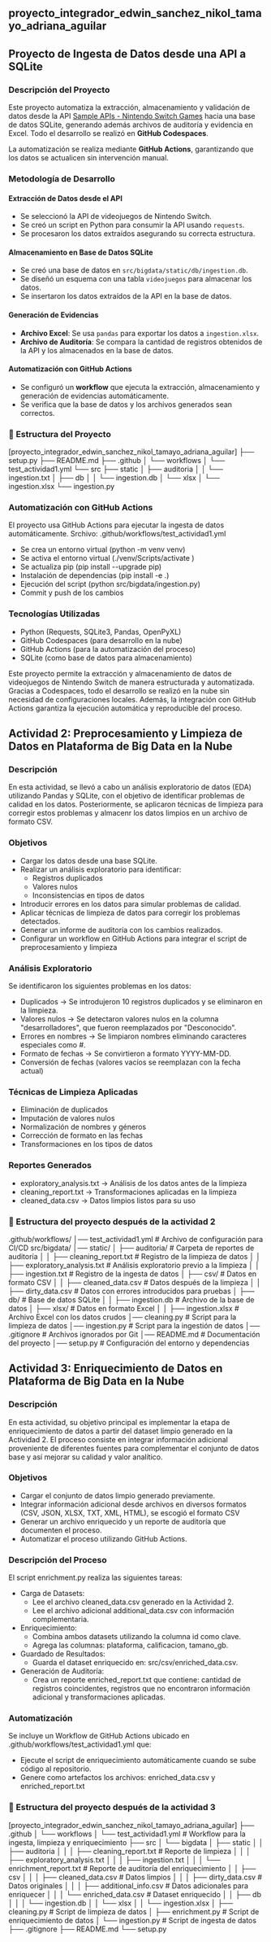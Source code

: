 ## proyecto_integrador_edwin_sanchez_nikol_tamayo_adriana_aguilar

## Proyecto de Ingesta de Datos desde una API a SQLite

### Descripción del Proyecto  

Este proyecto automatiza la extracción, almacenamiento y validación de datos desde la API [Sample APIs - Nintendo Switch Games](https://api.sampleapis.com/switch/games) hacia una base de datos SQLite, generando además archivos de auditoría y evidencia en Excel. Todo el desarrollo se realizó en **GitHub Codespaces**.

La automatización se realiza mediante **GitHub Actions**, garantizando que los datos se actualicen sin intervención manual.  


### Metodología de Desarrollo  

#### **Extracción de Datos desde el API**  
- Se seleccionó la API de videojuegos de Nintendo Switch.
- Se creó un script en Python para consumir la API usando `requests`.  
- Se procesaron los datos extraídos asegurando su correcta estructura. 

#### **Almacenamiento en Base de Datos SQLite**  
- Se creó una base de datos en `src/bigdata/static/db/ingestion.db`.
- Se diseñó un esquema con una tabla `videojuegos` para almacenar los datos.
- Se insertaron los datos extraídos de la API en la base de datos.

#### **Generación de Evidencias**  
- **Archivo Excel**: Se usa `pandas` para exportar los datos a `ingestion.xlsx`.  
- **Archivo de Auditoría**: Se compara la cantidad de registros obtenidos de la API y los almacenados en la base de datos. 

#### **Automatización con GitHub Actions**  
- Se configuró un **workflow** que ejecuta la extracción, almacenamiento y generación de evidencias automáticamente.  
- Se verifica que la base de datos y los archivos generados sean correctos.  


### 📂 Estructura del Proyecto  

[proyecto_integrador_edwin_sanchez_nikol_tamayo_adriana_aguilar]
├── setup.py
├── README.md
├── .github
│   └── workflows
│       └── test_actividad1.yml
└── src
    ├── static
    │   ├── auditoria
    │   │   └── ingestion.txt
    │   ├── db
    │   │   └── ingestion.db
    │   └── xlsx
    │       └── ingestion.xlsx
    └── ingestion.py

### **Automatización con GitHub Actions**
El proyecto usa GitHub Actions para ejecutar la ingesta de datos automáticamente.
Srchivo: .github/workflows/test_actividad1.yml
- Se crea un entorno virtual (python -m venv venv)
- Se activa el entorno virtual (./venv/Scripts/activate )
- Se actualiza pip (pip install --upgrade pip)
- Instalación de dependencias (pip install -e .)
- Ejecución del script (python src/bigdata/ingestion.py)
- Commit y push de los cambios

### **Tecnologías Utilizadas**
- Python (Requests, SQLite3, Pandas, OpenPyXL)
- GitHub Codespaces (para desarrollo en la nube)
- GitHub Actions (para la automatización del proceso)
- SQLite (como base de datos para almacenamiento)

Este proyecto permite la extracción y almacenamiento de datos de videojuegos de Nintendo Switch de manera estructurada y automatizada. Gracias a Codespaces, todo el desarrollo se realizó en la nube sin necesidad de configuraciones locales. Además, la integración con GitHub Actions garantiza la ejecución automática y reproducible del proceso.

## Actividad 2: Preprocesamiento y Limpieza de Datos en Plataforma de Big Data en la Nube

### Descripción
En esta actividad, se llevó a cabo un análisis exploratorio de datos (EDA) utilizando Pandas y SQLite, con el objetivo de identificar problemas de calidad en los datos. Posteriormente, se aplicaron técnicas de limpieza para corregir estos problemas y almacenr los datos limpios en un archivo de formato CSV.

### Objetivos

- Cargar los datos desde una base SQLite.
- Realizar un análisis exploratorio para identificar:
    - Registros duplicados
    - Valores nulos
    - Inconsistencias en tipos de datos
- Introducir errores en los datos para simular problemas de calidad.
- Aplicar técnicas de limpieza de datos para corregir los problemas detectados.
- Generar un informe de auditoría con los cambios realizados.
- Configurar un workflow en GitHub Actions para integrar el script de preprocesamiento y limpieza 

### Análisis Exploratorio
Se identificaron los siguientes problemas en los datos:
- Duplicados → Se introdujeron 10 registros duplicados y se eliminaron en la limpieza.
- Valores nulos → Se detectaron valores nulos en la columna "desarrolladores", que fueron reemplazados por "Desconocido".
- Errores en nombres → Se limpiaron nombres eliminando caracteres especiales como #.
- Formato de fechas → Se convirtieron a formato YYYY-MM-DD.
- Conversión de fechas (valores vacíos se reemplazan con la fecha actual)

### Técnicas de Limpieza Aplicadas
- Eliminación de duplicados
- Imputación de valores nulos
- Normalización de nombres y géneros
- Corrección de formato en las fechas
- Transformaciones en los tipos de datos

### Reportes Generados
- exploratory_analysis.txt → Análisis de los datos antes de la limpieza
- cleaning_report.txt → Transformaciones aplicadas en la limpieza
- cleaned_data.csv → Datos limpios listos para su uso

### 📂 Estructura del proyecto después de la actividad 2
.github/workflows/
│── test_actividad1.yml              # Archivo de configuración para CI/CD
src/bigdata/
│── static/
│   ├── auditoria/                   # Carpeta de reportes de auditoría
│   │   ├── cleaning_report.txt      # Registro de la limpieza de datos
│   │   ├── exploratory_analysis.txt # Análisis exploratorio previo a la limpieza
│   │   ├── ingestion.txt            # Registro de la ingesta de datos
│   ├── csv/                         # Datos en formato CSV
│   │   ├── cleaned_data.csv         # Datos después de la limpieza
│   │   ├── dirty_data.csv           # Datos con errores introducidos para pruebas
│   ├── db/                          # Base de datos SQLite
│   │   ├── ingestion.db             # Archivo de la base de datos
│   ├── xlsx/                        # Datos en formato Excel
│   │   ├── ingestion.xlsx           # Archivo Excel con los datos crudos
│── cleaning.py                      # Script para la limpieza de datos
│── ingestion.py                     # Script para la ingestión de datos
│── .gitignore                       # Archivos ignorados por Git
│── README.md                        # Documentación del proyecto
│── setup.py                         # Configuración del entorno y dependencias


## Actividad 3: Enriquecimiento de Datos en Plataforma de Big Data en la Nube

### Descripción
En esta actividad, su objetivo principal es implementar la etapa de enriquecimiento de datos a partir del dataset limpio generado en la Actividad 2.
El proceso consiste en integrar información adicional proveniente de diferentes fuentes para complementar el conjunto de datos base y así mejorar su calidad y valor analítico.

### Objetivos

- Cargar el conjunto de datos limpio generado previamente.
- Integrar información adicional desde archivos en diversos formatos (CSV, JSON, XLSX, TXT, XML, HTML), 
  se escogió el formato CSV
- Generar un archivo enriquecido y un reporte de auditoría que documenten el proceso.
- Automatizar el proceso utilizando GitHub Actions.

### Descripción del Proceso
El script enrichment.py realiza las siguientes tareas:
- Carga de Datasets:
    - Lee el archivo cleaned_data.csv generado en la Actividad 2.
    - Lee el archivo adicional additional_data.csv con información complementaria.
- Enriquecimiento:
    - Combina ambos datasets utilizando la columna id como clave.
    - Agrega las columnas: plataforma, calificacion, tamano_gb.
- Guardado de Resultados:
    - Guarda el dataset enriquecido en: src/csv/enriched_data.csv.
- Generación de Auditoría:
    - Crea un reporte enriched_report.txt que contiene: cantidad de registros coincidentes, registros que no encontraron información adicional y transformaciones aplicadas.

### Automatización
Se incluye un Workflow de GitHub Actions ubicado en .github/workflows/test_actividad1.yml que:
- Ejecute el script de enriquecimiento automáticamente cuando se sube código al repositorio.
- Genere como artefactos los archivos: enriched_data.csv y enriched_report.txt

### 📂 Estructura del proyecto después de la actividad 3

[proyecto_integrador_edwin_sanchez_nikol_tamayo_adriana_aguilar]
├── .github
│   └── workflows
│       └── test_actividad1.yml             # Workflow para la ingesta, limpieza y enriquecimiento
├── src
│   └── bigdata
│       ├── static
│       │   ├── auditoria
│       │   │   ├── cleaning_report.txt    # Reporte de limpieza
│       │   │   ├── exploratory_analysis.txt
│       │   │   ├── ingestion.txt
│       │   │   └── enrichment_report.txt  # Reporte de auditoría del enriquecimiento
│       │   ├── csv
│       │   │   ├── cleaned_data.csv       # Datos limpios
│       │   │   ├── dirty_data.csv         # Datos originales
│       │   │   ├── additional_info.csv    # Datos adicionales para enriquecer
│       │   │   └── enriched_data.csv      # Dataset enriquecido
│       │   ├── db
│       │   │   └── ingestion.db
│       │   └── xlsx
│       │       └── ingestion.xlsx
│       ├── cleaning.py                    # Script de limpieza de datos
│       ├── enrichment.py                  # Script de enriquecimiento de datos
│       └── ingestion.py                   # Script de ingesta de datos
├── .gitignore
├── README.md
└── setup.py